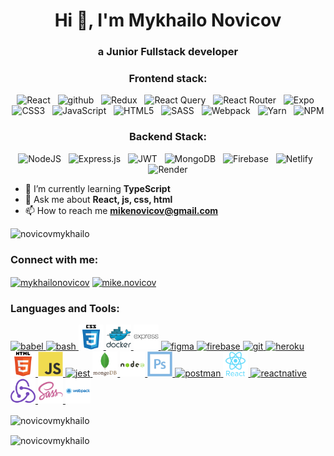 <h1 align="center">Hi 👋, I'm Mykhailo Novicov</h1>
<h3 align="center">a Junior Fullstack developer</h3>



<h3 align="center">Frontend stack:</h3> 
<div align="center">
 
![React](https://img.shields.io/badge/react-%2320232a.svg?style=for-the-badge&logo=react&logoColor=%2361DAFB&border-radius=10px) &nbsp; ![github](https://img.shields.io/badge/GitHub-000000?style=for-the-badge&logo=GitHub&logoColor=white) &nbsp; ![Redux](https://img.shields.io/badge/redux-%23593d88.svg?style=for-the-badge&logo=redux&logoColor=white) &nbsp; ![React Query](https://img.shields.io/badge/-React%20Query-FF4154?style=for-the-badge&logo=react%20query&logoColor=white) &nbsp; ![React Router](https://img.shields.io/badge/React_Router-CA4245?style=for-the-badge&logo=react-router&logoColor=white) &nbsp; ![Expo](https://img.shields.io/badge/expo-1C1E24?style=for-the-badge&logo=expo&logoColor=#D04A37) &nbsp; ![CSS3](https://img.shields.io/badge/css3-%231572B6.svg?style=for-the-badge&logo=css3&logoColor=white) &nbsp; ![JavaScript](https://img.shields.io/badge/javascript-%23323330.svg?style=for-the-badge&logo=javascript&logoColor=%23F7DF1E) &nbsp; ![HTML5](https://img.shields.io/badge/html5-%23E34F26.svg?style=for-the-badge&logo=html5&logoColor=white) &nbsp; ![SASS](https://img.shields.io/badge/SASS-hotpink.svg?style=for-the-badge&logo=SASS&logoColor=white) &nbsp; ![Webpack](https://img.shields.io/badge/webpack-%238DD6F9.svg?style=for-the-badge&logo=webpack&logoColor=black) &nbsp; ![Yarn](https://img.shields.io/badge/yarn-%232C8EBB.svg?style=for-the-badge&logo=yarn&logoColor=white) &nbsp; ![NPM](https://img.shields.io/badge/NPM-%23CB3837.svg?style=for-the-badge&logo=npm&logoColor=white)

</div>
 

<h3 align="center">Backend Stack:</h3>
<div align="center">
 
![NodeJS](https://img.shields.io/badge/node.js-6DA55F?style=for-the-badge&logo=node.js&logoColor=white) &nbsp; ![Express.js](https://img.shields.io/badge/express.js-%23404d59.svg?style=for-the-badge&logo=express&logoColor=%2361DAFB) &nbsp; ![JWT](https://img.shields.io/badge/JWT-black?style=for-the-badge&logo=JSON%20web%20tokens) &nbsp; ![MongoDB](https://img.shields.io/badge/MongoDB-%234ea94b.svg?style=for-the-badge&logo=mongodb&logoColor=white) &nbsp; ![Firebase](https://img.shields.io/badge/firebase-%23039BE5.svg?style=for-the-badge&logo=firebase) &nbsp; ![Netlify](https://img.shields.io/badge/netlify-%23000000.svg?style=for-the-badge&logo=netlify&logoColor=#00C7B7) &nbsp; ![Render](https://img.shields.io/badge/Render-%46E3B7.svg?style=for-the-badge&logo=render&logoColor=white)

</div>

- 🌱 I’m currently learning **TypeScript**
- 💬 Ask me about **React, js, css, html**
- 📫 How to reach me **mikenovicov@gmail.com**
<p align="left"> <img src="https://komarev.com/ghpvc/?username=novicovmykhailo&label=Profile%20views&color=0e75b6&style=flat" alt="novicovmykhailo" /> </p>

[contributors-shield]: https://img.shields.io/github/contributors/othneildrew/Best-README-Template.svg
[contributors-url]: https://example.com
[forks-shield]: https://img.shields.io/github/forks/othneildrew/Best-README-Template.svg
[forks-url]: https://example.com
[stars-shield]: https://img.shields.io/github/stars/othneildrew/Best-README-Template.svg
[stars-url]: https://example.com


<h3 align="left">Connect with me:</h3>
<p align="left">
<a href="https://linkedin.com/in/mykhailonovicov" target="blank"><img align="center" src="https://raw.githubusercontent.com/rahuldkjain/github-profile-readme-generator/master/src/images/icons/Social/linked-in-alt.svg" alt="mykhailonovicov" height="30" width="40" /></a>
<a href="https://fb.com/mike.novicov" target="blank"><img align="center" src="https://raw.githubusercontent.com/rahuldkjain/github-profile-readme-generator/master/src/images/icons/Social/facebook.svg" alt="mike.novicov" height="30" width="40" /></a>
</p>

<h3 align="left">Languages and Tools:</h3>
<p align="left"> <a href="https://babeljs.io/" target="_blank" rel="noreferrer"> <img src="https://www.vectorlogo.zone/logos/babeljs/babeljs-icon.svg" alt="babel" width="40" height="40"/> </a> <a href="https://www.gnu.org/software/bash/" target="_blank" rel="noreferrer"> <img src="https://www.vectorlogo.zone/logos/gnu_bash/gnu_bash-icon.svg" alt="bash" width="40" height="40"/> </a> <a href="https://www.w3schools.com/css/" target="_blank" rel="noreferrer"> <img src="https://raw.githubusercontent.com/devicons/devicon/master/icons/css3/css3-original-wordmark.svg" alt="css3" width="40" height="40"/> </a> <a href="https://www.docker.com/" target="_blank" rel="noreferrer"> <img src="https://raw.githubusercontent.com/devicons/devicon/master/icons/docker/docker-original-wordmark.svg" alt="docker" width="40" height="40"/> </a> <a href="https://expressjs.com" target="_blank" rel="noreferrer"> <img src="https://raw.githubusercontent.com/devicons/devicon/master/icons/express/express-original-wordmark.svg" alt="express" width="40" height="40"/> </a> <a href="https://www.figma.com/" target="_blank" rel="noreferrer"> <img src="https://www.vectorlogo.zone/logos/figma/figma-icon.svg" alt="figma" width="40" height="40"/> </a> <a href="https://firebase.google.com/" target="_blank" rel="noreferrer"> <img src="https://www.vectorlogo.zone/logos/firebase/firebase-icon.svg" alt="firebase" width="40" height="40"/> </a> <a href="https://git-scm.com/" target="_blank" rel="noreferrer"> <img src="https://www.vectorlogo.zone/logos/git-scm/git-scm-icon.svg" alt="git" width="40" height="40"/> </a> <a href="https://heroku.com" target="_blank" rel="noreferrer"> <img src="https://www.vectorlogo.zone/logos/heroku/heroku-icon.svg" alt="heroku" width="40" height="40"/> </a> <a href="https://www.w3.org/html/" target="_blank" rel="noreferrer"> <img src="https://raw.githubusercontent.com/devicons/devicon/master/icons/html5/html5-original-wordmark.svg" alt="html5" width="40" height="40"/> </a> <a href="https://developer.mozilla.org/en-US/docs/Web/JavaScript" target="_blank" rel="noreferrer"> <img src="https://raw.githubusercontent.com/devicons/devicon/master/icons/javascript/javascript-original.svg" alt="javascript" width="40" height="40"/> </a> <a href="https://jestjs.io" target="_blank" rel="noreferrer"> <img src="https://www.vectorlogo.zone/logos/jestjsio/jestjsio-icon.svg" alt="jest" width="40" height="40"/> </a> <a href="https://www.mongodb.com/" target="_blank" rel="noreferrer"> <img src="https://raw.githubusercontent.com/devicons/devicon/master/icons/mongodb/mongodb-original-wordmark.svg" alt="mongodb" width="40" height="40"/> </a> <a href="https://nodejs.org" target="_blank" rel="noreferrer"> <img src="https://raw.githubusercontent.com/devicons/devicon/master/icons/nodejs/nodejs-original-wordmark.svg" alt="nodejs" width="40" height="40"/> </a> <a href="https://www.photoshop.com/en" target="_blank" rel="noreferrer"> <img src="https://raw.githubusercontent.com/devicons/devicon/master/icons/photoshop/photoshop-line.svg" alt="photoshop" width="40" height="40"/> </a> <a href="https://postman.com" target="_blank" rel="noreferrer"> <img src="https://www.vectorlogo.zone/logos/getpostman/getpostman-icon.svg" alt="postman" width="40" height="40"/> </a> <a href="https://reactjs.org/" target="_blank" rel="noreferrer"> <img src="https://raw.githubusercontent.com/devicons/devicon/master/icons/react/react-original-wordmark.svg" alt="react" width="40" height="40"/> </a> <a href="https://reactnative.dev/" target="_blank" rel="noreferrer"> <img src="https://reactnative.dev/img/header_logo.svg" alt="reactnative" width="40" height="40"/> </a> <a href="https://redux.js.org" target="_blank" rel="noreferrer"> <img src="https://raw.githubusercontent.com/devicons/devicon/master/icons/redux/redux-original.svg" alt="redux" width="40" height="40"/> </a> <a href="https://sass-lang.com" target="_blank" rel="noreferrer"> <img src="https://raw.githubusercontent.com/devicons/devicon/master/icons/sass/sass-original.svg" alt="sass" width="40" height="40"/> </a> <a href="https://webpack.js.org" target="_blank" rel="noreferrer"> <img src="https://raw.githubusercontent.com/devicons/devicon/d00d0969292a6569d45b06d3f350f463a0107b0d/icons/webpack/webpack-original-wordmark.svg" alt="webpack" width="40" height="40"/> </a> </p>

<p><img align="center" src="https://github-readme-stats.vercel.app/api/top-langs?username=novicovmykhailo&show_icons=true&locale=en&layout=compact" alt="novicovmykhailo" /></p>

<p><img align="center" src="https://github-readme-streak-stats.herokuapp.com/?user=novicovmykhailo&" alt="novicovmykhailo" /></p>
